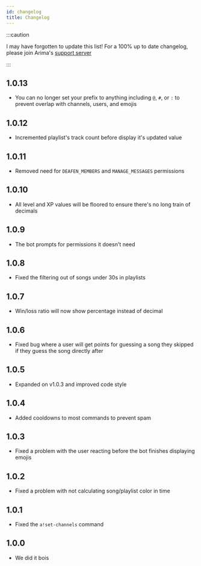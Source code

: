 ```yaml
---
id: changelog
title: Changelog
---
```


:::caution

I may have forgotten to update this list! For a 100% up to date changelog,
please join Arima's
[support server](https://discord.com/api/oauth2/authorize?client_id=809547125397782528&permissions=3492928&scope=bot)

:::

## 1.0.13

- You can no longer set your prefix to anything including `@`, `#`, or `:` to
  prevent overlap with channels, users, and emojis

## 1.0.12

- Incremented playlist's track count before display it's updated value

## 1.0.11

- Removed need for `DEAFEN_MEMBERS` and `MANAGE_MESSAGES` permissions

## 1.0.10

- All level and XP values will be floored to ensure there's no long train of
  decimals

## 1.0.9

- The bot prompts for permissions it doesn't need

## 1.0.8

- Fixed the filtering out of songs under 30s in playlists

## 1.0.7

- Win/loss ratio will now show percentage instead of decimal

## 1.0.6

- Fixed bug where a user will get points for guessing a song they skipped if
  they guess the song directly after

## 1.0.5

- Expanded on v1.0.3 and improved code style

## 1.0.4

- Added cooldowns to most commands to prevent spam

## 1.0.3

- Fixed a problem with the user reacting before the bot finishes displaying
  emojis

## 1.0.2

- Fixed a problem with not calculating song/playlist color in time

## 1.0.1

- Fixed the `a!set-channels` command

## 1.0.0

- We did it bois
